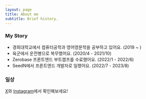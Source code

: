 ```yaml
---
layout: page
title: About me
subtitle: Brief history.
---
```


### My Story

- 경희대학교에서 컴퓨터공학과 영어영문학을 공부하고 있어요. (2019 ~ )
- 육군에서 운전병으로 복무했어요. (2020/4 - 2021/10)
- Zerobase 프론트엔드 부트캠프를 수료했어요. (2022/1 - 2022/6)
- SeedN에서 프론트엔드 개발자로 일했어요. (2022/7 - 2023/8)


### 일상
[X](https://twitter.com/HankKimDev)와 [Instagram](https://www.instagram.com/huiung1)에서 확인해보세요!
